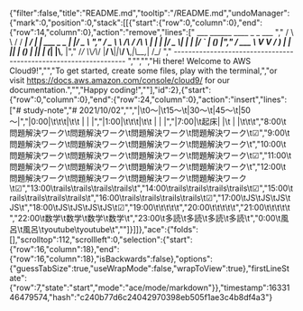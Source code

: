 {"filter":false,"title":"README.md","tooltip":"/README.md","undoManager":{"mark":0,"position":0,"stack":[[{"start":{"row":0,"column":0},"end":{"row":14,"column":0},"action":"remove","lines":["         ___        ______     ____ _                 _  ___  ","        / \\ \\      / / ___|   / ___| | ___  _   _  __| |/ _ \\ ","       / _ \\ \\ /\\ / /\\___ \\  | |   | |/ _ \\| | | |/ _` | (_) |","      / ___ \\ V  V /  ___) | | |___| | (_) | |_| | (_| |\\__, |","     /_/   \\_\\_/\\_/  |____/   \\____|_|\\___/ \\__,_|\\__,_|  /_/ "," ----------------------------------------------------------------- ","","","Hi there! Welcome to AWS Cloud9!","","To get started, create some files, play with the terminal,","or visit https://docs.aws.amazon.com/console/cloud9/ for our documentation.","","Happy coding!",""],"id":2},{"start":{"row":0,"column":0},"end":{"row":24,"column":0},"action":"insert","lines":["# study-note","# 2021/10/02","","|\t0～|\t15～\t|30～\t|45～\t|50～|","|0:00|\t\t\t|\t\t    |     |     |","|1:00|\t\t\t|\t\t    |     |     |","|7:00|\t起床|       |\t    |     |\t\t\t","8:00\t問題解決ワーク\t問題解決ワーク\t問題解決ワーク\t問題解決ワーク\t☑","9:00\t問題解決ワーク\t問題解決ワーク\t問題解決ワーク\t問題解決ワーク\t","10:00\t問題解決ワーク\t問題解決ワーク\t問題解決ワーク\t問題解決ワーク\t☑","11:00\t問題解決ワーク\t問題解決ワーク\t問題解決ワーク\t問題解決ワーク\t","12:00\t問題解決ワーク\t問題解決ワーク\t問題解決ワーク\t問題解決ワーク\t☑","13:00\trails\trails\trails\trails\t","14:00\trails\trails\trails\trails\t☑","15:00\trails\trails\trails\trails\t","16:00\trails\trails\trails\trails\t☑","17:00\tJS\tJS\tJS\tJS\t","18:00\tJS\tJS\tJS\tJS\t☑","19:00\t\t\t\t\t","20:00\t\t\t\t\t","21:00\t\t\t\t\t","22:00\t数学\t数学\t数学\t数学\t","23:00\t多読\t多読\t多読\t多読\t","0:00\t風呂\t風呂\tyoutube\tyoutube\t",""]}]]},"ace":{"folds":[],"scrolltop":112,"scrollleft":0,"selection":{"start":{"row":16,"column":18},"end":{"row":16,"column":18},"isBackwards":false},"options":{"guessTabSize":true,"useWrapMode":false,"wrapToView":true},"firstLineState":{"row":7,"state":"start","mode":"ace/mode/markdown"}},"timestamp":1633146479574,"hash":"c240b77d6c24042970398eb505f1ae3c4b8df4a3"}